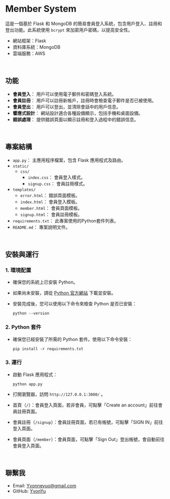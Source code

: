 # Member System

這是一個基於 Flask 和 MongoDB 的簡易會員登入系統，包含用戶登入、註冊和登出功能。此系統使用 `bcrypt` 來加密用戶密碼，以提高安全性。

- 網站框架：Flask
- 資料庫系統：MongoDB
- 雲端服務：AWS

<br>

## 功能

- **會員登入**： 用戶可以使用電子郵件和密碼登入系統。
- **會員註冊**： 用戶可以註冊新帳戶，註冊時會檢查電子郵件是否已被使用。
- **會員登出**： 用戶可以登出，並清除會話中的用戶信息。
- **響應式設計**： 網站設計適合各種設備顯示，包括手機和桌面設備。
- **錯誤處理**： 提供錯誤頁面以顯示註冊和登入過程中的錯誤信息。

<br>

## 專案結構
- `app.py`： 主應用程序檔案，包含 Flask 應用程式及路由。
- `static/`
  - `css/`
    - `index.css`： 會員登入樣式。
    - `signup.css`： 會員註冊樣式。
- `templates/`
  - `error.html`： 錯誤頁面模板。
  - `index.html`： 會員登入模板。
  - `member.html`： 會員頁面模板。
  - `signup.html`： 會員註冊模板。
- `requirements.txt`： 此專案使用的Python套件列表。
- `README.md`： 專案說明文件。

<br>

## 安裝與運行

### 1. 環境配置

 - 確保您的系統上已安裝 Python。
 - 如果尚未安裝，請從 [Python 官方網站](https://www.python.org/downloads/) 下載並安裝。

 - 安裝完成後，您可以使用以下命令來檢查 Python 是否已安裝：
    ```
    python --version
    ```

### 2. Python 套件

 - 確保您已經安裝了所需的 Python 套件。使用以下命令安裝：

    ```
    pip install -r requirements.txt
    ```

### 3. 運行

 - 啟動 Flask 應用程式：
    ```
    python app.py
    ```
 - 打開瀏覽器，訪問 `http://127.0.0.1:3000/` 。
 
 - 首頁（`/`）：會員登入頁面，若非會員，可點擊「Create an account」前往會員註冊頁面。
 - 會員註冊（`/signup`）：會員註冊頁面，若已有帳號，可點擊「SIGN IN」前往登入頁面。
 - 會員頁面（`/member`）：會員頁面，可點擊「Sign Out」登出帳號，會自動前往會員登入頁面。

<br>

## 聯繫我

- Email: Yvonneyuo@gmail.com
- GitHub: [YvonYu](https://github.com/YvonYu)